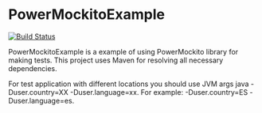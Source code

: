 # PowerMockitoExample

[![Build Status](https://travis-ci.org/Elena-Bruyako/ConsoleTestApp.svg?branch=master)](https://travis-ci.org/Elena-Bruyako/ConsoleTestApp)

PowerMockitoExample is a example of using PowerMockito library for making tests. 
This project uses Maven for resolving all necessary dependencies.

For test application with different locations you should use JVM args java -Duser.country=XX -Duser.language=xx.
For example: -Duser.country=ES -Duser.language=es.


